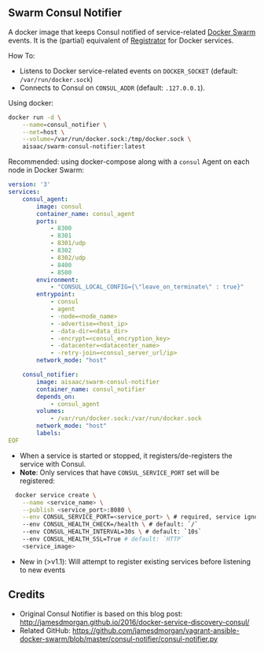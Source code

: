 Swarm Consul Notifier
----------------------

A docker image that keeps Consul notified of service-related [Docker Swarm](https://docs.docker.com/engine/swarm/) events.
It is the (partial) equivalent of [Registrator](http://gliderlabs.github.io/registrator/latest/) for Docker services.  

How To:
* Listens to Docker service-related events on `DOCKER_SOCKET` (default: `/var/run/docker.sock`)
* Connects to Consul on `CONSUL_ADDR` (default: `.127.0.0.1`).

Using docker:
```bash
docker run -d \
    --name=consul_notifier \
    --net=host \
    --volume=/var/run/docker.sock:/tmp/docker.sock \
    aisaac/swarm-consul-notifier:latest 
```

Recommended: using docker-compose along with a `consul` Agent on each node in Docker Swarm:
```yml
version: '3'
services:
    consul_agent:
        image: consul
        container_name: consul_agent
        ports:
            - 8300
            - 8301
            - 8301/udp
            - 8302
            - 8302/udp
            - 8400
            - 8500
        environment:
            - "CONSUL_LOCAL_CONFIG={\"leave_on_terminate\" : true}"
        entrypoint:
            - consul
            - agent
            - -node=<node_name>
            - -advertise=<host_ip>
            - -data-dir=<data_dir>
            - -encrypt=<consul_encryption_key>
            - -datacenter=<datacenter_name>
            - -retry-join=<consul_server_url/ip>
        network_mode: "host"

    consul_notifier:
        image: aisaac/swarm-consul-notifier
        container_name: consul_notifier
        depends_on:
            - consul_agent
        volumes:
            - /var/run/docker.sock:/var/run/docker.sock
        network_mode: "host"
        labels:
EOF
```

* When a service is started or stopped, it registers/de-registers the service with Consul.
* **Note**: Only services that have `CONSUL_SERVICE_PORT` set will be registered:
```bash
  docker service create \
    --name <service_name> \
    --publish <service_port>:8080 \
    --env CONSUL_SERVICE_PORT=<service_port> \ # required, service ignored if not specified 
    --env CONSUL_HEALTH_CHECK=/health \ # default: `/`
    --env CONSUL_HEALTH_INTERVAL=30s \ # default: `10s`
    --env CONSUL_HEALTH_SSL=True # default: `HTTP`
    <service_image>
```
* New in (>v1.1): Will attempt to register existing services before listening to new events

Credits
-------
* Original Consul Notifier is based on this blog post: http://jamesdmorgan.github.io/2016/docker-service-discovery-consul/
* Related GitHub: https://github.com/jamesdmorgan/vagrant-ansible-docker-swarm/blob/master/consul-notifier/consul-notifier.py


